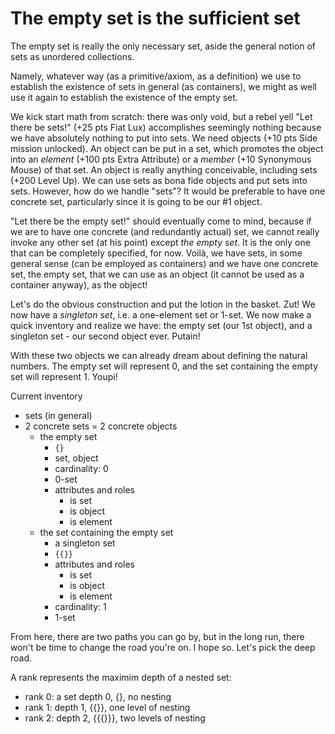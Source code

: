 # The empty set is the sufficient set

The empty set is really the only necessary set, aside the general notion of sets as unordered collections.

Namely, whatever way (as a primitive/axiom, as a definition) we use to establish the existence of sets in general (as containers), we might as well use it again to establish the existence of the empty set.

We kick start math from scratch: there was only void, but a rebel yell "Let there be sets!" (+25 pts Fiat Lux) accomplishes seemingly nothing because we have absolutely nothing to put into sets. We need objects (+10 pts Side mission unlocked). An object can be put in a set, which promotes the object into an *element* (+100 pts Extra Attribute) or a *member* (+10 Synonymous Mouse) of that set. An object is really anything conceivable, including sets (+200 Level Up). We can use sets as bona fide objects and put sets into sets. However, how do we handle "sets"? It would be preferable to have one concrete set, particularly since it is going to be our #1 object.

"Let there be the empty set!" should eventually come to mind, because if we are to have one concrete (and redundantly actual) set, we cannot really invoke any other set (at his point) except *the empty set*. It is the only one that can be completely specified, for now. Voilà, we have sets, in some general sense (can be employed as containers) and we have one concrete set, the empty set, that we can use as an object (it cannot be used as a container anyway), as the object!

Let's do the obvious construction and put the lotion in the basket. Zut! We now have a *singleton set*, i.e. a one-element set or 1-set. We now make a quick inventory and realize we have: the empty set (our 1st object), and a singleton set - our second object ever. Putain!

With these two objects we can already dream about defining the natural numbers. The empty set will represent 0, and the set containing the empty set will represent 1. Youpi!

Current inventory
  - sets (in general)
  - 2 concrete sets = 2 concrete objects
    - the empty set
      - `{}`
      - set, object
      - cardinality: 0
      - 0-set
      - attributes and roles
        - is set
        - is object
        - is element
    - the set containing the empty set
      - a singleton set
      - `{{}}`
      - attributes and roles
        - is set
        - is object
        - is element
      - cardinality: 1
      - 1-set

From here, there are two paths you can go by, but in the long run, there won't be time to change the road you're on. I hope so. Let's pick the deep road.

A rank represents the maximim depth of a nested set:
- rank 0: a set depth 0, {}, no nesting
- rank 1: depth 1, {{}}, one level of nesting
- rank 2: depth 2, {{{}}}, two levels of nesting
